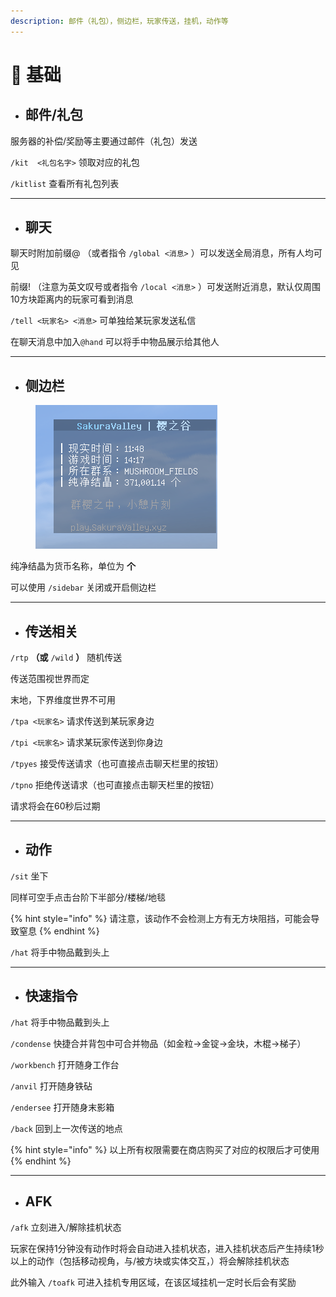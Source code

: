 ```yaml
---
description: 邮件（礼包），侧边栏，玩家传送，挂机，动作等
---
```


# 🎄 基础

*   ## 邮件/礼包



服务器的补偿/奖励等主要通过邮件（礼包）发送

`/kit  <礼包名字>`   领取对应的礼包

`/kitlist`   查看所有礼包列表

***

*   ## 聊天



聊天时附加前缀@ （或者指令 `/global <消息>` ）可以发送全局消息，所有人均可见

前缀! （注意为英文叹号或者指令 `/local <消息>` ）可发送附近消息，默认仅周围10方块距离内的玩家可看到消息

`/tell <玩家名> <消息>` 可单独给某玩家发送私信

在聊天消息中加入`@hand` 可以将手中物品展示给其他人

***

*   ## 侧边栏



<figure><img src="../.gitbook/assets/image.png" alt=""><figcaption></figcaption></figure>

纯净结晶为货币名称，单位为 **个**

可以使用 `/sidebar`   关闭或开启侧边栏

***

*   ## 传送相关



`/rtp`   **（或** `/wild` **）**   随机传送&#x20;

&#x20;  传送范围视世界而定

&#x20;  末地，下界维度世界不可用

`/tpa <玩家名>`   请求传送到某玩家身边

`/tpi <玩家名>`   请求某玩家传送到你身边

`/tpyes`   接受传送请求（也可直接点击聊天栏里的按钮）

`/tpno`   拒绝传送请求（也可直接点击聊天栏里的按钮）

请求将会在60秒后过期

***

*   ## 动作



`/sit`   坐下

&#x20;  同样可空手点击台阶下半部分/楼梯/地毯

{% hint style="info" %}
请注意，该动作不会检测上方有无方块阻挡，可能会导致窒息
{% endhint %}

`/hat`   将手中物品戴到头上

***

*   ## 快速指令



`/hat`   将手中物品戴到头上

`/condense`   快捷合并背包中可合并物品（如金粒->金锭->金块，木棍→梯子）

`/workbench`   打开随身工作台

`/anvil`  打开随身铁砧

`/endersee`  打开随身末影箱

`/back`  回到上一次传送的地点

{% hint style="info" %}
以上所有权限需要在商店购买了对应的权限后才可使用
{% endhint %}

***

* ## AFK

`/afk`   立刻进入/解除挂机状态

&#x20;  玩家在保持1分钟没有动作时将会自动进入挂机状态，进入挂机状态后产生持续1秒以上的动作（包括移动视角，与/被方块或实体交互，）将会解除挂机状态

此外输入 `/toafk` 可进入挂机专用区域，在该区域挂机一定时长后会有奖励
